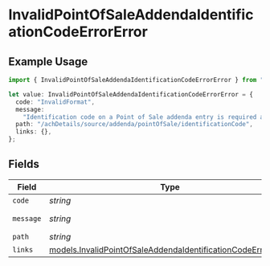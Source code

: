 # InvalidPointOfSaleAddendaIdentificationCodeErrorError

## Example Usage

```typescript
import { InvalidPointOfSaleAddendaIdentificationCodeErrorError } from "dwolla-typescript/models";

let value: InvalidPointOfSaleAddendaIdentificationCodeErrorError = {
  code: "InvalidFormat",
  message:
    "Identification code on a Point of Sale addenda entry is required and can be up to 6 characters.",
  path: "/achDetails/source/addenda/pointOfSale/identificationCode",
  links: {},
};
```

## Fields

| Field                                                                                                                              | Type                                                                                                                               | Required                                                                                                                           | Description                                                                                                                        | Example                                                                                                                            |
| ---------------------------------------------------------------------------------------------------------------------------------- | ---------------------------------------------------------------------------------------------------------------------------------- | ---------------------------------------------------------------------------------------------------------------------------------- | ---------------------------------------------------------------------------------------------------------------------------------- | ---------------------------------------------------------------------------------------------------------------------------------- |
| `code`                                                                                                                             | *string*                                                                                                                           | :heavy_minus_sign:                                                                                                                 | N/A                                                                                                                                | InvalidFormat                                                                                                                      |
| `message`                                                                                                                          | *string*                                                                                                                           | :heavy_minus_sign:                                                                                                                 | N/A                                                                                                                                | Identification code on a Point of Sale addenda entry is required and can be up to 6 characters.                                    |
| `path`                                                                                                                             | *string*                                                                                                                           | :heavy_minus_sign:                                                                                                                 | N/A                                                                                                                                | /achDetails/source/addenda/pointOfSale/identificationCode                                                                          |
| `links`                                                                                                                            | [models.InvalidPointOfSaleAddendaIdentificationCodeErrorLinks](../models/invalidpointofsaleaddendaidentificationcodeerrorlinks.md) | :heavy_minus_sign:                                                                                                                 | N/A                                                                                                                                | {}                                                                                                                                 |